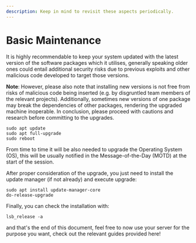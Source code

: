 ```yaml
---
description: Keep in mind to revisit these aspects periodically.
---
```


# Basic Maintenance

It is highly recommendable to keep your system updated with the latest version of the software packages which it utilises, generally speaking  older ones could entail additional security risks due to previous exploits and other malicious code developed to target those versions.

**Note**: However, please also note that installing new versions is not free from risks of malicious code being inserted (e.g. by disgruntled team members of the relevant projects). Additionally, sometimes new versions of one package may break the dependencies of other packages, rendering the upgraded machine inoperable. In conclusion, please proceed with cautions and research before committing to the upgrades.

```shell title="on the terminal"
sudo apt update
sudo apt full-upgrade
sudo reboot
```

From time to time it will be also needed to upgrade the Operating System (OS), this will be usually notified in the Message-of-the-Day (MOTD) at the start of the session.

After proper consideration of the upgrade, you just need to install the update manager (if not already) and execute upgrade:

```shell title="on the terminal"
sudo apt install update-manager-core
do-release-upgrade
```

Finally, you can check the installation with:

```shell title="on the terminal"
lsb_release -a
```

and that's the end of this document, feel free to now use your server for the purpose you want, check out the relevant guides provided here!
